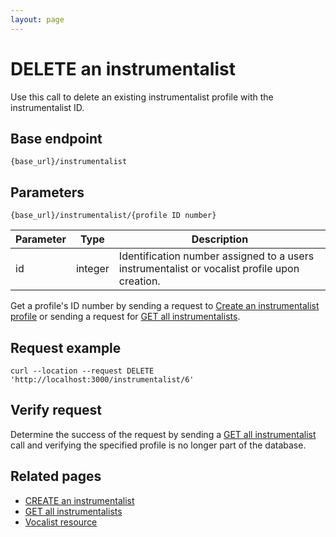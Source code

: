 ```yaml
---
layout: page
---
```


# DELETE an instrumentalist

Use this call to delete an existing instrumentalist profile with the instrumentalist ID.

## Base endpoint

```shell
{base_url}/instrumentalist
```

## Parameters

```shell
{base_url}/instrumentalist/{profile ID number}
```

| Parameter | Type | Description |
| --- | --- | --- |
| id | integer | Identification number assigned to a users instrumentalist or vocalist profile upon creation.|

Get a profile's ID number by sending a request to [Create an instrumentalist profile](api/inst-create-inst/) or sending a request for [GET all instrumentalists](api/inst-get-all-inst/).

## Request example

```curl
curl --location --request DELETE 'http://localhost:3000/instrumentalist/6'
```

## Verify request

Determine the success of the request by sending a [GET all instrumentalist](api/inst-get-all-inst/) call and verifying the specified profile is no longer part of the database.

## Related pages

* [CREATE an instrumentalist](inst-create-inst.md)
* [GET all instrumentalists](inst-get-all-inst.md)
* [Vocalist resource](vocalists.md)
